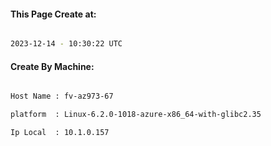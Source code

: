 
   
#### This Page Create at:

```bash

2023-12-14 - 10:30:22 UTC

```

#### Create By Machine:

```bash

Host Name : fv-az973-67

platform  : Linux-6.2.0-1018-azure-x86_64-with-glibc2.35

Ip Local  : 10.1.0.157

```

